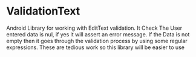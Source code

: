 # ValidationText
Android Library for working with EditText validation.
It Check The User entered data is nul, if yes it will assert an error message.
If the Data is not empty then it goes through the validation process by using some regular expressions.
These are tedious work so this library will be easier to use 
